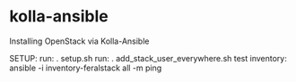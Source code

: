 # kolla-ansible
Installing OpenStack via Kolla-Ansible

SETUP:
run: . setup.sh
run: . add_stack_user_everywhere.sh
test inventory: ansible -i inventory-feralstack all -m ping
